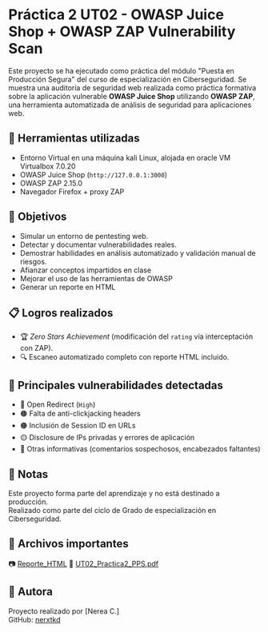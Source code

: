 # Práctica 2 UT02 - OWASP Juice Shop + OWASP ZAP Vulnerability Scan

Este proyecto se ha ejecutado como práctica del módulo "Puesta en Producción Segura" del curso de especialización en Ciberseguridad.
Se muestra una auditoría de seguridad web realizada como práctica formativa sobre la aplicación vulnerable **OWASP Juice Shop** utilizando **OWASP ZAP**, una herramienta automatizada de análisis de seguridad para aplicaciones web.

## 🔧 Herramientas utilizadas
- Entorno Virtual en una máquina kali Linux, alojada en oracle VM Virtualbox 7.0.20
- OWASP Juice Shop (`http://127.0.0.1:3000`)
- OWASP ZAP 2.15.0
- Navegador Firefox + proxy ZAP

## 🎯 Objetivos
- Simular un entorno de pentesting web.
- Detectar y documentar vulnerabilidades reales.
- Demostrar habilidades en análisis automatizado y validación manual de riesgos.
- Afianzar conceptos impartidos en clase
- Mejorar el uso de las herramientas de OWASP
- Generar un reporte en HTML

## 📋 Logros realizados
- 🏆 *Zero Stars Achievement* (modificación del `rating` vía interceptación con ZAP).
- 🔍 Escaneo automatizado completo con reporte HTML incluido.

## 📄 Principales vulnerabilidades detectadas
- 🔴 Open Redirect (`High`)
- 🟠 Falta de anti-clickjacking headers
- 🟠 Inclusión de Session ID en URLs
- 🟡 Disclosure de IPs privadas y errores de aplicación
- 🔵 Otras informativas (comentarios sospechosos, encabezados faltantes)

## 📌 Notas

Este proyecto forma parte del aprendizaje y no está destinado a producción.  
Realizado como parte del ciclo de Grado de especialización en Ciberseguridad.

## 📂 Archivos importantes
📷  [Reporte_HTML](https://github.com/nerxtkd/screenshots/Logro_Zero_Stars.png)
📄  [UT02_Practica2_PPS.pdf](https://github.com/nerxtkd/Documentaciones/blob/main/UT02_Practica2_PPS.pdf)

## 🔗 Autora

Proyecto realizado por [Nerea C.]  
GitHub: [nerxtkd](https://github.com/nerxtkd)

